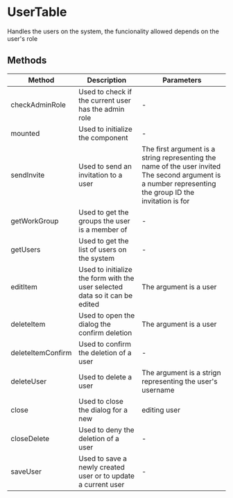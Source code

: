 # UserTable

Handles the users on the system, the funcionality allowed depends on the user's role

## Methods

<!-- @vuese:UserTable:methods:start -->
|Method|Description|Parameters|
|---|---|---|
|checkAdminRole|Used to check if the current user has the admin role|-|
|mounted|Used to initialize the component|-|
|sendInvite|Used to send an invitation to a user|The first argument is a string representing the name of the user invited The second argument is a number representing the group ID the invitation is for|
|getWorkGroup|Used to get the groups the user is a member of|-|
|getUsers|Used to get the list of users on the system|-|
|editItem|Used to initialize the form with the user selected data so it can be edited|The argument is a user|
|deleteItem|Used to open the dialog the confirm deletion|The argument is a user|
|deleteItemConfirm|Used to confirm the deletion of a user|-|
|deleteUser|Used to delete a user|The argument is a strign representing the user's username|
|close|Used to close the dialog for a new|editing user|-|
|closeDelete|Used to deny the deletion of a user|-|
|saveUser|Used to save a newly created user or to update a current user|-|

<!-- @vuese:UserTable:methods:end -->


